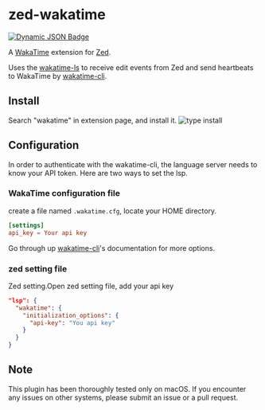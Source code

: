 # zed-wakatime
[![Dynamic JSON Badge](https://img.shields.io/badge/dynamic/json?url=https%3A%2F%2Fapi.zed.dev%2Fextensions%2Fwakatime&query=%24.data%5B0%5D.download_count&label=download&cacheSeconds=60)](https://zed.dev/extensions?query=wakatime)

A [WakaTime](https://wakatime.com/) extension for [Zed](https://zed.dev/).

Uses the [wakatime-ls](https://github.com/wakatime/zed-wakatime/tree/master/wakatime-ls) to receive edit events from Zed and send heartbeats to WakaTime by [wakatime-cli](https://github.com/wakatime/wakatime-cli).

## Install
Search "wakatime" in extension page, and install it.
![type install](./images/install.png)

## Configuration
In order to authenticate with the wakatime-cli, the language server needs to know your API token.
Here are two ways to set the lsp.

### WakaTime configuration file
create a file named `.wakatime.cfg`, locate your HOME directory.
```toml
[settings]
api_key = Your api key
```
Go through up [wakatime-cli](https://github.com/wakatime/wakatime-cli/blob/develop/USAGE.md)'s documentation for more options.

### zed setting file
Zed setting.Open zed setting file, add your api key
```json
"lsp": {
  "wakatime": {
    "initialization_options": {
      "api-key": "You api key"
    }
  }
}
```

## Note
This plugin has been thoroughly tested only on macOS. If you encounter any issues on other systems, please submit an issue or a pull request.
